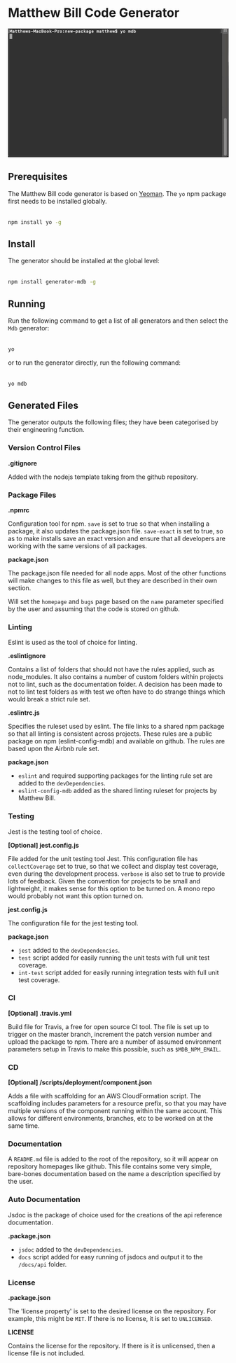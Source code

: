 # Matthew Bill Code Generator

![mdb generator run](docs/mdb-generator-run.gif)

## Prerequisites

The Matthew Bill code generator is based on [Yeoman](https://yeoman.io/). The `yo` npm package first needs to be installed globally.

``` bash

npm install yo -g

```

## Install

The generator should be installed at the global level:

``` bash

npm install generator-mdb -g

```

## Running

Run the following command to get a list of all generators and then select the `Mdb` generator:

``` bash

yo

```
or to run the generator directly, run the following command:

``` bash

yo mdb

```
## Generated Files

The generator outputs the following files; they have been categorised by their engineering function.

### Version Control Files

**.gitignore**

Added with the nodejs template taking from the github repository.

### Package Files ###

**.npmrc**

Configuration tool for npm. `save` is set to true so that when installing a package, it also updates the package.json file. `save-exact` is set to true, so as to make installs save an exact version and ensure that all developers are working with the same versions of all packages.

**package.json**

The package.json file needed for all node apps. Most of the other functions will make changes to this file as well, but they are described in their own section.

Will set the `homepage` and `bugs` page based on the `name` parameter specified by the user and assuming that the code is stored on github.

### Linting ###

Eslint is used as the tool of choice for linting.

**.eslintignore**

Contains a list of folders that should not have the rules applied, such as node_modules. It also contains a number of custom folders within projects not to lint, such as the documentation folder. A decision has been made to not to lint test folders as with test we often have to do strange things which would break a strict rule set.

**.eslintrc.js**

Specifies the ruleset used by eslint. The file links to a shared npm package so that all linting is consistent across projects. These rules are a public package on npm (eslint-config-mdb) and available on github. The rules are based upon the Airbnb rule set.

**package.json**

- `eslint` and required supporting packages for the linting rule set are added to the `devDependencies`.
- `eslint-config-mdb` added as the shared linting ruleset for projects by Matthew Bill.

### Testing ###

Jest is the testing tool of choice.

**[Optional] jest.config.js**

File added for the unit testing tool Jest. This configuration file has `collectCoverage` set to true, so that we collect and display test coverage, even during the development process. `verbose` is also set to true to provide lots of feedback. Given the convention for projects to be small and lightweight, it makes sense for this option to be turned on. A mono repo would probably not want this option turned on.

**jest.config.js**

The configuration file for the jest testing tool.

**package.json**

- `jest` added to the `devDependencies`.
- `test` script added for easily running the unit tests with full unit test coverage.
- `int-test` script added for easily running integration tests with full unit test coverage.

### CI ###

**[Optional] .travis.yml**

Build file for Travis, a free for open source CI tool. The file is set up to trigger on the master branch, increment the patch version number and upload the package to npm. There are a number of assumed environment parameters setup in Travis to make this possible, such as `$MDB_NPM_EMAIL`.

### CD ###

**[Optional] /scripts/deployment/component.json**

Adds a file with scaffolding for an AWS CloudFormation script. The scaffolding includes parameters for a resource prefix, so that you may have multiple versions of the component running within the same account. This allows for different environments, branches, etc to be worked on at the same time.

### Documentation ###

A `README.md` file is added to the root of the repository, so it will appear on repository homepages like github. This file contains some very simple, bare-bones documentation based on the name a description specified by the user.

### Auto Documentation ###

Jsdoc is the package of choice used for the creations of the api reference documentation.

**.package.json**

- `jsdoc` added to the `devDependencies`.
- `docs` script added for easy running of jsdocs and output it to the `/docs/api` folder.

### License ###

**.package.json**

The 'license property' is set to the desired license on the repository. For example, this might be `MIT`. If there is no license, it is set to `UNLICENSED`.

**LICENSE**

Contains the license for the repository. If there is it is unlicensed, then a license file is not included.
